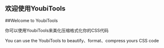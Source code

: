 ## 欢迎使用YoubiTools

##Welcome to YoubiTools

你可以使用YoubiTools来美化压缩格式化你的CSS代码

You can use the YoubiTools to beautify、format、compress yours CSS code

